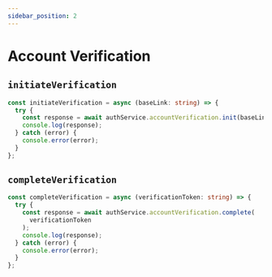 ```yaml
---
sidebar_position: 2
---
```


# Account Verification

## `initiateVerification`

```typescript
const initiateVerification = async (baseLink: string) => {
  try {
    const response = await authService.accountVerification.init(baseLink);
    console.log(response);
  } catch (error) {
    console.error(error);
  }
};
```

## `completeVerification`

```typescript
const completeVerification = async (verificationToken: string) => {
  try {
    const response = await authService.accountVerification.complete(
      verificationToken
    );
    console.log(response);
  } catch (error) {
    console.error(error);
  }
};
```
